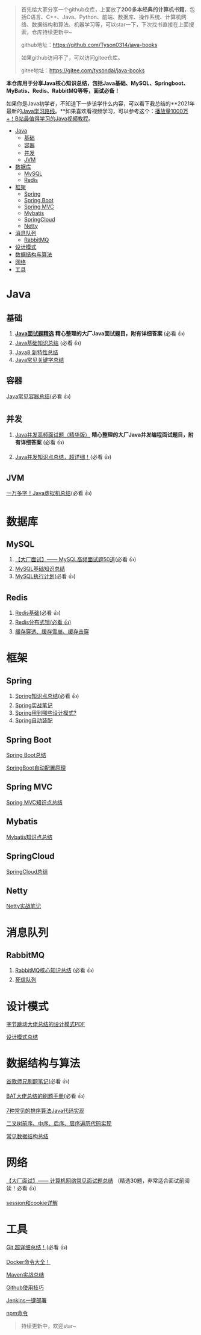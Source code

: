 > 首先给大家分享一个github仓库，上面放了**200多本经典的计算机书籍**，包括C语言、C++、Java、Python、前端、数据库、操作系统、计算机网络、数据结构和算法、机器学习等，可以star一下，下次找书直接在上面搜索，仓库持续更新中~
>
> github地址：https://github.com/Tyson0314/java-books
>
> 如果github访问不了，可以访问gitee仓库。
>
> gitee地址：https://gitee.com/tysondai/java-books



**本仓库用于分享Java核心知识总结，包括Java基础、MySQL、Springboot、MyBatis、Redis、RabbitMQ等等，面试必备！**

如果你是Java初学者，不知道下一步该学什么内容，可以看下我总结的**2021年最新的[Java学习路线](https://zhuanlan.zhihu.com/p/395162772)。**如果喜欢看视频学习，可以参考这个：[播放量1000万+！B站最值得学习的Java视频教程](https://zhuanlan.zhihu.com/p/397533240)。

<!-- START doctoc generated TOC please keep comment here to allow auto update -->
<!-- DON'T EDIT THIS SECTION, INSTEAD RE-RUN doctoc TO UPDATE -->


- [Java](#java)
  - [基础](#%E5%9F%BA%E7%A1%80)
  - [容器](#%E5%AE%B9%E5%99%A8)
  - [并发](#%E5%B9%B6%E5%8F%91)
  - [JVM](#jvm)
- [数据库](#%E6%95%B0%E6%8D%AE%E5%BA%93)
  - [MySQL](#mysql)
  - [Redis](#redis)
- [框架](#%E6%A1%86%E6%9E%B6)
  - [Spring](#spring)
  - [Spring Boot](#spring-boot)
  - [Spring MVC](#spring-mvc)
  - [Mybatis](#mybatis)
  - [SpringCloud](#springcloud)
  - [Netty](#netty)
- [消息队列](#%E6%B6%88%E6%81%AF%E9%98%9F%E5%88%97)
  - [RabbitMQ](#rabbitmq)
- [设计模式](#%E8%AE%BE%E8%AE%A1%E6%A8%A1%E5%BC%8F)
- [数据结构与算法](#%E6%95%B0%E6%8D%AE%E7%BB%93%E6%9E%84%E4%B8%8E%E7%AE%97%E6%B3%95)
- [网络](#%E7%BD%91%E7%BB%9C)
- [工具](#%E5%B7%A5%E5%85%B7)

<!-- END doctoc generated TOC please keep comment here to allow auto update -->

# Java

## 基础

1. [**Java面试题精选**](Java/Java基础面试题.md)  **精心整理的大厂Java面试题目，附有详细答案** (必看 :+1:)
2. [Java基础知识总结](Java/Java基础.md) (必看 :+1:)
3. [Java8 新特性总结](Java/Java8.md)
4. [Java常见关键字总结](Java/Java关键字.md)

## 容器

[Java常见容器总结](Java/集合.md)(必看 :+1:)

## 并发

1. [Java并发高频面试题（精华版）](Java/Java并发面试题.md) **精心整理的大厂Java并发编程面试题目，附有详细答案**  (必看 :+1:)

2. [Java并发知识点总结，超详细！](Java/并发.md)(必看 :+1:)

## JVM

[一万多字！Java虚拟机总结](Java/JVM.md)(必看 :+1:)

# 数据库

## MySQL

1. [【大厂面试】—— MySQL高频面试题50道](数据库/MySQL高频面试题.md)(必看 :+1:)
2. [MySQL基础知识总结](数据库/mysql基础.md)
3. [MySQL执行计划](数据库/Mysql执行计划.md)(必看 :+1:)

## Redis

1. [Redis基础](中间件/Redis入门指南总结.md)(必看 :+1:)
2. [Redis分布式锁(必看 :+1:)](中间件/Redis分布式锁.md)
3. [缓存穿透、缓存雪崩、缓存击穿](中间件/缓存穿透、缓存雪崩、缓存击穿.md)

# 框架

## Spring

1. [Spring知识点总结](框架/Spring总结.md)(必看 :+1:)
2. [Spring实战笔记](框架/Spring实战.md)
3. [Spring用到哪些设计模式?](框架/Spring用到哪些设计模式.md)
4. [Spring自动装配](框架/Spring自动装配.md)

## Spring Boot

[Spring Boot总结](框架/SpringBoot实战.md)

[SpringBoot自动配置原理](框架/SpringBoot自动配置原理.md)

## Spring MVC

[Spring MVC知识点总结](框架/SpringMVC.md)

## Mybatis

[Mybatis知识点总结](框架/深入浅出Mybatis技术原理与实战.md)

## SpringCloud

[SpringCloud总结](框架/SpringCloud微服务实战.md)

## Netty

[Netty实战笔记](框架/netty实战.md)

# 消息队列

## RabbitMQ

1. [RabbitMQ核心知识总结](中间件/RabbitMQ.md) (必看 :+1:)
2. [死信队列](中间件/死信队列.md)

# 设计模式

[字节跳动大佬总结的设计模式PDF](https://t.1yb.co/y96J)

[设计模式总结](其他/设计模式.md)

# 数据结构与算法

[谷歌师兄刷题笔记](https://t.1yb.co/A6id)(必看 :+1:)

[BAT大佬总结的刷题手册](https://t.1yb.co/yMbo)(必看 :+1:)

[7种常见的排序算法Java代码实现](数据结构与算法/常见的排序算法Java代码实现.md)

[二叉树前序、中序、后序、层序遍历代码实现](数据结构与算法/二叉树前序、中序、后序、层序遍历代码实现.md)

[常见数据结构总结](数据结构与算法/数据结构.md)

# 网络

[【大厂面试】—— 计算机网络常见面试题总结](网络/计算机网络高频面试题.md) （精选30题，非常适合面试前阅读！必看 :+1:）

[session和cookie详解](网络/session和cookie.md)

# 工具

[Git 超详细总结！](工具/progit2.md)(必看 :+1:)

[Docker命令大全！](工具/docker.md)

[Maven实战总结](工具/Maven实战.md)

[Github使用技巧](工具/Github指南.md)

[Jenkins一键部署](工具/jenkins.md)

[npm命令](工具/NPM.md)



>  持续更新中，欢迎star~

